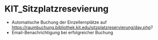 # KIT_Sitzplatzresevierung
- Automatische Buchung der Einzellernplätze auf https://raumbuchung.bibliothek.kit.edu/sitzplatzreservierung/day.php?
- Email-Benachrichtigung bei erfolgreicher Buchung


